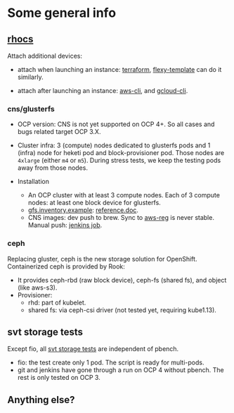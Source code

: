 # Some general info

## [rhocs](../rhocs)

Attach additional devices:

* attach when launching an instance: [terraform](https://github.com/hongkailiu/svt-case-doc/blob/master/files/terraform/4_node_cluster/ocp.tf#L80), [flexy-template](http://file.rdu.redhat.com/~hongkliu/flexy.templates/gluster.ocp-3.11.0-0.9.0/template.ose311-aws-svt) can do it similarly. 

* attach after launching an instance: [aws-cli](https://github.com/hongkailiu/svt-case-doc/blob/master/ocp_4.0/next_gen_installer.md#20190130-gluster), and [gcloud-cli](https://github.com/hongkailiu/svt-case-doc/blob/master/cloud/gce/gce.md#disk).

### cns/glusterfs

* OCP version: CNS is not yet supported on OCP 4+. So all cases and bugs related target OCP 3.X.

* Cluster infra: 3 (compute) nodes dedicated to glusterfs pods and 1 (infra) node for heketi pod and block-provisioner pod. Those nodes are `4xlarge` (either `m4` or `m5`). During stress tests, we keep the testing pods away from those nodes.

* Installation
    * An OCP cluster with at least 3 compute nodes. Each of 3 compute nodes: at least one block device for glusterfs.
    * [gfs.inventory.example](https://github.com/hongkailiu/test-go/blob/master/test_files/ocpft/inv/gfs.file): [reference.doc](https://github.com/openshift/openshift-ansible/tree/release-3.11/playbooks/openshift-glusterfs).
    * CNS images: dev push to brew. Sync to [aws-reg](https://console.reg-aws.openshift.com/console/project/rhgs3/browse/images) is never stable. Manual push: [jenkins job](https://openshift-qe-jenkins.rhev-ci-vms.eng.rdu2.redhat.com/job/cns_images_check_in_brew/).

### ceph

Replacing gluster, ceph is the new storage solution for OpenShift.
Containerized ceph is provided by Rook:

* It provides ceph-rbd (raw block device), ceph-fs (shared fs), and object (like aws-s3).
* Provisioner:
    * rhd: part of kubelet.
    * shared fs: via ceph-csi driver (not tested yet, requiring kube1.13).

## svt storage tests

Except fio, all [svt storage tests](https://github.com/openshift/svt/tree/master/storage) are independent of pbench.

* fio: the test create only 1 pod. The script is ready for multi-pods.
* git and jenkins have gone through a run on OCP 4 without pbench. The rest is only tested on OCP 3.

## Anything else?